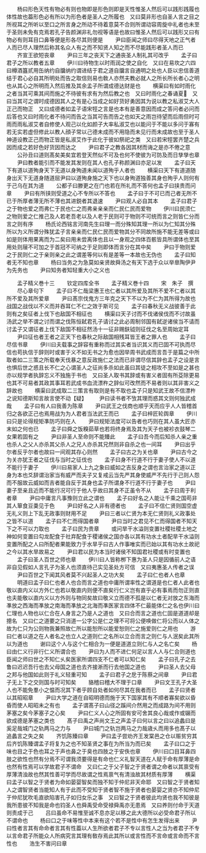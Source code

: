 <!-- { "loadSidebar": true } -->
　　杨曰形色天性有物必有则也物即是形色则即是天性惟圣人然后可以践形践履也体性故也葢形色必有所以为形色者是圣人之所履也　又曰莫非形也自圣人言之目之所视耳之所听以至口之所言身之所动不待着意莫不合则所谓动容周旋中礼者也未至于圣则未免有克焉若孔子告颜渊非礼勿视等语是也故曰惟圣人然后可以践形又曰有物必有则耳目口鼻等便是形各尽其则便是
　　尹曰臣闻之师曰尽得天地之正气者人而已尽人理然后称其名众人有之而不知贤人知之而不尽能践形者圣人而已
　　齐宣王欲短丧章
　　尹曰三年之丧天下之通丧圣人制礼其可改乎
　　孟子曰君子之所以教者五章
　　伊川曰待物生以时雨润之使之自化　又曰在易坎之六四曰樽酒簋贰用缶纳约自牖纳约谓进结于君之道自牖言自通明之处也人臣以忠信善道结于君心必自其所明处而告之取信则易也敎人亦然夫教必就人之所长所长者心之明也从其心之所明而入然后推及其余孟子所谓成德达财是也
　　横渠曰有如时雨化之者当其可乘其间而施之不待彼有求有为然后教之也　又曰时雨化之春诵夏　又曰当其可之谓时成德因其人之有是心当成之如好货好勇因其为说以教之私淑艾大人正己而物正　又曰成德者如孟子语宋牼之言是也本有是善意因而成之答问者必问而后答也又曰时雨化者不待问而告之当其可告而告之也如天之雨岂待望而后雨但时可雨而雨私淑艾者自修使人观己以化如颜子大率私淑艾也以能问于不能以多问于寡有若无实若虚但修此以教人顔子常以己德未成而不用隐而未见行而未成故也至于圣人神道设教正己而物正皆是私淑艾作于此化于彼如祭祀之类　又曰若宋牼罢齐楚之兵因而成之若好色好货因而达之
　　尹曰君子之教各因其材而诲之是亦不倦之意
　　公孙丑曰道则髙矣美矣宜若登天然似不可及也何不使彼为可防及而日孳孳也章
　　尹曰教者能引而不能发其发则在其人也孔子称颜渊曰亦足以发
　　孟子曰天下有道以道殉身天下无道以身殉道未闻以道殉乎人者也
　　横渠曰天下有道道随身出天下无道身随道屈尹曰以道殉身施之天下也以身殉道独善其身也殉乎人则何有于己乌在其为道
　　公都子曰滕更之在门也若在所礼而不答何也孟子曰挟贵而问章
　　尹曰有所挟则受道之心不专所以不答也
　　孟子曰于不可已而己者无所不已于所厚者薄无所不薄也其进鋭者其退速
　　尹曰观人必自其本
　　孟子曰君子之于物也爱之而弗仁于民也仁之而弗亲亲亲而仁民仁民而爱物
　　伊川曰民须仁之物则爱之仁推己及人若老吾老以及人老于民则可于物则不可统而言之则皆仁分而言之则有序
　　杨氏论西铭言河南先生曰理一而分殊知其理一所以为仁知其分殊所以为义所谓分殊犹孟子言亲亲而仁民仁民而爱物其分不同故所施不能无差等或曰如是则体用果离而为二矣曰用未尝离体也且以一身观之四体百骸皆具所谓体也至其用处则屦不可加之于首冠不可纳之于足则即体而言分在其中矣
　　尹曰于物则爱之于民则仁之于亲则亲之此之谓差等何以有是差等一本故也无伪也
　　孟子曰知者无不知也章
　　杨曰当务之为急莫如亲贤故舜汤之有天下选于众以举臯陶伊尹为先务也
　　尹曰知务者知轻重大小之义也












　　孟子精义巻十三
　　钦定四库全书
　　孟子精义巻十四
　　宋　朱子　撰
　　尽心章句下
　　孟子曰不仁哉梁惠王也仁者以其所爱及其所不爱不仁者以其所不爱及其所爱章
　　尹曰髙宗伐鬼方三年克之天下不以为不仁为其所得为故也战国之战伐以不义而并吞耳仁不仁之效于斯可见
　　孟子曰春秋无义战彼善于此则有之矣征者上伐下也敌国不相征也
　　横渠曰天子讨而不伐诸侯伐而不讨故虽汤武之举不谓之讨而谓之伐陈恒弑君孔子请讨之此必周制邻国有弑逆诸侯当不请而讨孟子又谓征者上伐下敌国不相征然汤十一征非赐鈇钺则征伐之名至周始定耳
　　尹曰征也者王者之正天下也春秋之际敌国相残耳皆王者之罪人也
　　孟子曰尽信书章
　　伊川曰夫载事之辞容有重称而过其实者当识其义而已固不可执而尽信也苟执信于辞则时或害于义不如无书之为愈也因举周书武成而言吾于是篇之中所取者如二三策之所载奉天伐暴之意反政施仁之法而已非谓尽信其辞也孟子之设是言也惧后世之惑且长不仁之心谓圣人之征尚多杀如此虽曰其徒之相攻不至如是之甚也亦以规学者执辞忘义不独施于书也　又曰圣人取书其辞或有害义者固有所芟除更易也其不可易者其政其事耳若武成书血流漂杵之辞似可改然而不易者则以其非害义之辞故也
　　横渠曰武成取二三策言有取则是有不取也孟子只是知武王故不信漂杵之说知德斯知言故言使不动【疑】
　　尹曰读书者不攷其理而惑其文则何独武成哉
　　孟子曰有人曰我善为陈章
　　尹曰武王之伐商也顺乎天而应乎人人皆稽首归之各欲正己也焉用战为为人君者当法武王而已
　　孟子曰梓匠轮舆章
　　伊川曰只是论得规矩凖防巧则在人
　　尹曰规矩法度可以告者也巧则在其人虽大匠亦末如之何也已
　　孟子曰舜之饭糗茹草也若将终身焉及其为天子也被袗衣鼓琴二女果若固有之
　　尹曰非圣人至命则不能臻此
　　孟子曰吾今而后知杀人亲之重也杀人之父人亦杀其父杀人之兄人亦杀其兄然则非自杀之也一间耳
　　尹曰出乎尔者反乎尔者也故曰一间观其存心则然
　　孟子曰古之为关也章
　　尹曰古今之为关亦犹王者之征伐与当时之征伐也
　　孟子曰身不行道不行于妻子使人不以道不能行于妻子
　　伊川曰易家人上九之象曰威如之吉反身之谓也言治家之道以正身为本也爻辞谓治家当有威严而夫子又复戒云当先严其身使威严不先行于己则人怨而不服故云威如而吉者能自反于其身也孟子所谓身不行道不行于妻子也
　　尹曰妻子至亲且近而不能行况可行于他人乎故曰其身不正虽令不从
　　孟子曰周于利者章
　　尹曰中庸言凡事豫则立此之谓也
　　孟子曰好名之人能让千乘之国苟非其人箪食豆羮见于色
　　尹曰好名之人非有德者也
　　孟子曰不信仁贤则国空虚无礼义则上下乱无政事则财用不足
　　尹曰三者以仁贤为本无仁贤则礼义政事处之皆不以道
　　孟子曰不仁而得国者章
　　尹曰当时之君见不仁而得国者不知天下之不可以力取也
　　孟子曰民为贵章
　　或问旱干水溢则变置社稷社稷土地之神如何变置曰勾龙配食于社弃配食于稷诸侯之国亦各以其有功水土者配旱干水溢则变置所配之人曰所配者果能致力于水旱乎曰古人作事唯实而已始以其有功水土故祀之今以其水旱故易之
　　尹曰君以民为本当时诸侯不知国君社稷或有时变置也
　　孟子曰圣人百世之师也章
　　伊川曰人皆称栁下惠为圣人只是因循前人之语非自见假如人言孔子为圣人也须直待己实见圣处方可信　又曰夷惠圣人传者之误
　　尹曰百世之下闻其风者莫不兴起圣人之功大矣
　　孟子曰仁也者人也章
　　明道曰孟子曰仁也者人也合而言之道也中庸所谓率性之谓道是也仁者人此者也敬以直内义以方外仁也若以敬直内则便不直矣行仁义岂有直乎必有事焉而勿正则直也夫能敬以直内义以方外则与物同矣故曰敬义立而德不孤是以仁者无对放之东海而凖放之西海而凖放之南海而凖放之北海而凖医家言四体不仁最能体仁之名也伊川曰仁理也人物也以仁合在人身言之乃是人之道也　又曰合而言之道也仁固是道道却是摠名　又曰仁之道要之只消道一公字公是仁之理不可将公便唤做仁将公而以人体之故为仁只为公则物我兼照故仁所以能恕所以能爱恕则仁之施爱则仁之用也
　　游曰仁者以道之在人者名之也立人之道则仁之名所以立合而言之则仁与人泯矣此其所以为道也
　　谢曰这个人与这个仁相合为一便是道道立则仁与人之名亡矣
　　杨曰由仁义行非行仁义所谓合也
　　尹曰为人而不进仁何足以言人人与仁合则道也臣闻之师曰世之不知仁乆矣医家所谓四支不仁者可以知仁矣
　　孟子曰孔子之去鲁曰迟迟吾行也去父母国之道也去齐接淅而行去他国之道也
　　尹曰圣人去父母之邦与他国如此则于礼义轻重可知
　　孟子曰君子之戹于陈蔡之间章
　　尹曰君子无上下之交则国与时可知矣
　　貉稽曰稽大不理于口章
　　尹曰文王孔子大圣人也不能免羣小之愠而况其下者乎顾自处者如何尽其在我者而已
　　孟子曰贤者以其昭昭章
　　尹曰大学之道在自昭明德而施于天下国家其有不顺者寡矣欲以昏昏而使人昭昭未之有也
　　孟子谓髙子曰山径之蹊间介然用之而成路为间不用则茅塞之矣今茅塞子之心矣
　　尹曰仁义人心之所固有安可舍其良心哉或作或辍而欲成德是茅塞之类也
　　髙子曰禹之声尚文王之声孟子曰何以言之曰以追蠡曰是奚足哉城门之轨两马之力与
　　尹曰城门之轨岂两马之力哉歳乆而用多也髙子以追蠡言之失之矣
　　齐饥陈臻曰章
　　尹曰孟子尝劝齐王发棠邑之仓以赈贫穷其后齐饥陈臻谓孟子将复为之也不知圣贤之事在为所当为而已矣
　　孟子曰口之于味也目之于色也耳之于声也鼻之于臭也四肢之于安佚也章
　　伊川曰口目耳鼻四肢之欲性也然有分焉不可谓我须要得是有命也仁义礼智天道在人赋于命有厚薄是命也然有性焉可以学故君子不谓命　又曰仁之于父子智之于贤者谓之命者以其禀受有厚薄清浊故也然其性善可学而尽故谓之性焉禀气有清浊故其材质有厚薄
　　横渠曰孟子以智之于贤者为命如晏婴智矣而独不知于仲尼非天命耶　又曰智之于贤者知人之谓智贤者当能知人有于此而不受知于贤者智不施于贤者也晏婴之贤亦不知仲尼于仲尼犹吹毛直欲陷害孔子如归女乐之事　又曰智之于贤者彼此均贤也我不知彼是我所患彼不知我是命也钧圣人也舜禹受命受禄舜禹亦无患焉　又曰养则付命于天道则责成于己
　　吕曰虽命不易惟至诚不息亦足以移之此大德所以必受命君子所以不谓命也
　　杨曰口之于味等性中本来有这个若不是性中有怎生发得出来
　　尹曰性者言其有命命者言其有性葢以人生所欲者君子不专以言性人之当为者君子不专以言命君子所能众人所病究言其理有敎存焉此其所以或言性而不言命或言命而不言性也
　　浩生不害问曰章
